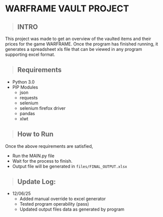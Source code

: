 # WARFRAME VAULT PROJECT #

> ## INTRO ##

This project was made to get an overview of the vaulted items and their prices for the game WARFRAME.
Once the program has finished running, it generates a spreadsheet xls file that can be viewed in any program supporting excel format.


> ## Requirements ##

- Python 3.0
- PIP Modules
	- json
	- requests 
	- selenium
	- selenium firefox driver
	- pandas
	- xlwt


> ## How to Run ##

Once the above requirements are satisfied,

- Run the MAIN.py file
- Wait for the process to finish.
- Output file will be generated in `files/FINAL_OUTPUT.xlsx`

> ## Update Log: ##

- 12/06/25
	- Added manual override to excel generator
	- Tested program operability (pass)
	- Updated output files data as generated by program
